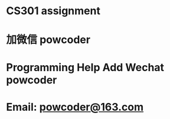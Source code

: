 # CS301 assignment
# 加微信 powcoder

# Programming Help Add Wechat powcoder

# Email: powcoder@163.com

